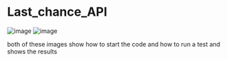 # Last_chance_API

![image](https://user-images.githubusercontent.com/99608507/200178048-5d95032c-1c20-4fdb-8455-f32b3de60b57.png)
![image](https://user-images.githubusercontent.com/99608507/200178100-f56e83fa-5b25-4f38-8638-e9db717f6b29.png)

both of these images show how to start the code and how to run a test and shows the results 
